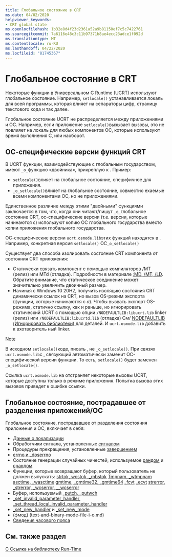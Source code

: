 ```yaml
---
title: Глобальное состояние в CRT
ms.date: 04/02/2020
helpviewer_keywords:
- CRT global state
ms.openlocfilehash: 1b32e8d4f23d2361a52a9b81150ef7c5c7422761
ms.sourcegitcommit: 7a6116e48c3c11b97371b8ae4ecc23adce1f092d
ms.translationtype: MT
ms.contentlocale: ru-RU
ms.lasthandoff: 04/22/2020
ms.locfileid: "81745367"
---
```

# <a name="global-state-in-the-crt"></a>Глобальное состояние в CRT

Некоторые функции в Универсальном C Runtime (UCRT) используют глобальное состояние. Например, `setlocale()` устанавливается локаль для всей программы, которая влияет на сепараторы цифр, страницу текстового кода и так далее.

Глобальное состояние UCRT не распределяется между приложениями и ОС. Например, если приложение `setlocale()`вызывает вызовы, это не повлияет на локаль для любых компонентов ОС, которые используют время выполнения C, или наоборот.

## <a name="os-specific-versions-of-crt-functions"></a>ОС-специфические версии функций CRT

В UCRT функции, взаимодействующие с глобальным государством, имеют `_o_`функцию «двойника», прикреплую к . Пример:

- `setlocale()`влияет на глобальное состояние, специфичное для приложения.
- `_o_setlocale()`влияет на глобальное состояние, совместно ехаемые всеми компонентами ОС, но не приложениями.

Единственное различие между этими "двойными" функциями заключается в том, что, когда они читают/пишут `_o_`глобальное состояние CRT, ос-специфические версии (т.е. версии, которые начинаются с) используют копию ОС глобального государства вместо копии приложения глобального государства.

ОС-специфические версии `ucrt.osmode.lib`этих функций находятся в . Например, конкретная версия `setlocale()` ОС`_o_setlocale()`

Существует два способа изолировать состояние CRT компонента от состояния CRT приложения:

- Статически связать компонент с помощью компиляторов /MT (релиз) или MTd (отладка). Подробности в материале [:MD, /MT, /LD](https://docs.microsoft.com/cpp/build/reference/md-mt-ld-use-run-time-library?view=vs-2019). Обратите внимание, что статическое соединение может значительно увеличить двоичный размер.
- Начиная с Windows 10 20H2, получить изоляцию состояния CRT динамически ссылок на CRT, но вызов OS-режим экспорта (функции, которые начинаются с _o_). Чтобы вызвать экспорт OS-режима, статично ссылку, как и раньше, но игнорировать статический UCRT с помощью опции `/NODEFAULTLIB:libucrt.lib` linker (релиз) или `/NODEFAULTLIB:libucrtd.lib` (отладка) См/ [NODEFAULTLIB (Игнорировать библиотеки)](https://docs.microsoft.com/cpp/build/reference/nodefaultlib-ignore-libraries?view=vs-2019) для деталей. И `ucrt.osmode.lib` добавить к вхотворитель ный linker.

> [!Note]
> В исходном `setlocale()`коде, писать , не `_o_setlocale()`. При связях `ucrt.osmode.lib`с , связующий автоматически заменит ОС-специфической версии функции. То есть, `setlocale()` будет заменен `_o_setlocale()`.

Ссылка `ucrt.osmode.lib` на отстраняет некоторые вызовы UCRT, которые доступны только в режиме приложения. Попытка вызова этих вызовов приведет к ошибке ссылки.

## <a name="global-state-affected-by-appos-separation"></a>Глобальное состояние, пострадавшее от разделения приложений/ОС

Глобальное состояние, пострадавшее от разделения состояния приложения и ОС, включает в себя:

- [Данные о локализации](locale.md)
- Обработчики сигнала, установленные [сигналом](reference/signal.md)
- Процедуры прекращения, установленные [завершением](reference/set-terminate-crt.md)
- [errno и _doserrno](errno-doserrno-sys-errlist-and-sys-nerr.md)
- Состояние генерации случайных чичестей, используемое [рандом](reference/rand.md) и [срандом](reference/srand.md)
- Функции, которые возвращают буфер, который пользователь не должен выпускать: [strtok, wcstok, _mbstok](reference/strtok-strtok-l-wcstok-wcstok-l-mbstok-mbstok-l.md) [Tmpnam, _wtmpnam](reference/tempnam-wtempnam-tmpnam-wtmpnam.md) [asctime, _wasctime](reference/asctime-wasctime.md) [gmtime, _gmtime32, _gmtime64](reference/gmtime-gmtime32-gmtime64.md) [_fcvt](reference/fcvt.md) [_ecvt](reference/ecvt.md) [strerror, _strerror, _wcserror, __wcserror](reference/strerror-strerror-wcserror-wcserror.md)
- Буфер, используемый [_putch, _putwch](reference/putch-putwch.md)
- [_set_invalid_parameter_handler, _set_thread_local_invalid_parameter_handler](reference/set-invalid-parameter-handler-set-thread-local-invalid-parameter-handler.md)
- [_set_new_handler](reference/set-new-handler.md) и [_set_new_mode](reference/set-new-mode.md)
- (фмод) (text-and-binary-mode-file-i-o.md)
- [Сведения часового пояса](time-management.md)

## <a name="see-also"></a>См. также раздел

[C Ссылка на библиотеку Run-Time](c-run-time-library-reference.md)
